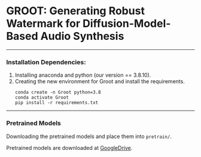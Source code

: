 # GROOT: Generating Robust Watermark for Diffusion-Model-Based Audio Synthesis

------
### Installation Dependencies:
1. Installing anaconda and python (our version == 3.8.10).
2. Creating the new environment for Groot and install the requirements.
   ~~~
   conda create -n Groot python=3.8
   conda activate Groot
   pip install -r requirements.txt
   ~~~

------
### Pretrained Models
Downloading the pretrained models and place them into `pretrain/`.

Pretrained models are downloaded at [GoogleDrive](https://drive.google.com/drive/folders/1JTxQvPA-nnhVzMTh5wwwUtMMCT-fQVPg).
  
